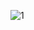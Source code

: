 ![1](https://user-images.githubusercontent.com/60123147/111925314-1d328400-8a87-11eb-9fc7-7bc0cd47ac28.JPG)
